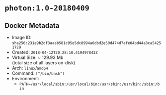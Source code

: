 # `photon:1.0-20180409`

## Docker Metadata

- Image ID: `sha256:231e9b2df3aaab581c95e5dc8994a6dbd2e50d474d7afe04bd44a3ca54251729`
- Created: `2018-04-12T20:28:10.419497843Z`
- Virtual Size: ~ 129.93 Mb  
  (total size of all layers on-disk)
- Arch: `linux`/`amd64`
- Command: `["/bin/bash"]`
- Environment:
  - `PATH=/usr/local/sbin:/usr/local/bin:/usr/sbin:/usr/bin:/sbin:/bin`
